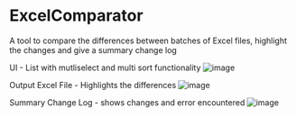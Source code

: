 # ExcelComparator
A tool to compare the differences between batches of Excel files, highlight the changes and give a summary change log

UI - List with mutliselect and multi sort functionality
![image](https://github.com/user-attachments/assets/21c1ed1d-c08a-4dd4-b93e-9477adaa7ab8)

Output Excel File - Highlights the differences
![image](https://github.com/user-attachments/assets/b015672c-f2e2-4131-ab5a-9c03c055577f)

Summary Change Log - shows changes and error encountered
![image](https://github.com/user-attachments/assets/bec6d037-6cba-4170-a7da-aeb412442cca)
